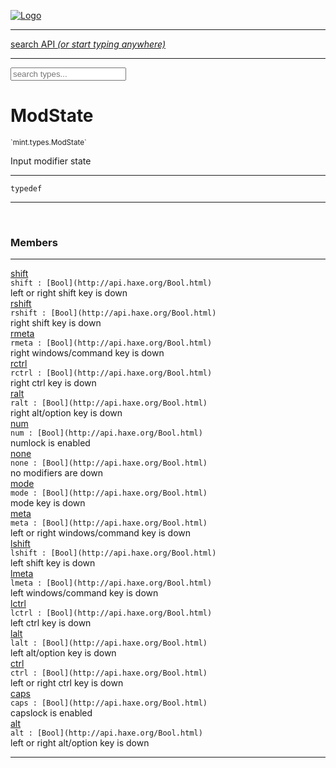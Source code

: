 
[![Logo](../../../images/logo.png)](../../../api/index.html)

<hr/>
<a href="#" id="search_bar" onclick="return;"><div> search API <em>(or start typing anywhere)</em> </div></a>
<hr/>

<script src="../../../js/omnibar.js"> </script>
<link rel="stylesheet" type="text/css" href="../../../css/omnibar.css" media="all">

<div id="omnibar"> <a href="#" onclick="return" id="omnibar_close"></a> <input id="omnibar_text" type="text" placeholder="search types..."></input></div>
<script  id="typelist" data-relpath="../../../" data-types="mint.Button,mint.ButtonOptions,mint.Canvas,mint.CanvasOptions,mint.Checkbox,mint.CheckboxOptions,mint.ChildBounds,mint.Control,mint.ControlOptions,mint.Dropdown,mint.DropdownOptions,mint.Image,mint.ImageOptions,mint.KeySignal,mint.Label,mint.LabelOptions,mint.List,mint.ListOptions,mint.MouseSignal,mint.Panel,mint.PanelOptions,mint.Progress,mint.ProgressOptions,mint.Scroll,mint.ScrollOptions,mint.Slider,mint.SliderOptions,mint.TextEdit,mint.TextEditOptions,mint.TextSignal,mint.Window,mint.WindowOptions,mint.core.DebugError,mint.core.Macros,mint.core.Signal,mint.core.unifill.CodePoint,mint.core.unifill.CodePointIter,mint.core.unifill.Exception,mint.core.unifill.InternalEncoding,mint.core.unifill.InternalEncodingBackwardIter,mint.core.unifill.InternalEncodingIter,mint.core.unifill.Unicode,mint.core.unifill.Unifill,mint.core.unifill.Utf16,mint.core.unifill.Utf32,mint.core.unifill.Utf8,mint.core.unifill._CodePoint.CodePoint_Impl_,mint.core.unifill._InternalEncoding.UtfX,mint.core.unifill._Utf16.StringU16,mint.core.unifill._Utf16.StringU16Buffer,mint.core.unifill._Utf16.StringU16Buffer_Impl_,mint.core.unifill._Utf16.StringU16_Impl_,mint.core.unifill._Utf16.Utf16Impl,mint.core.unifill._Utf16.Utf16_Impl_,mint.core.unifill._Utf32.Utf32_Impl_,mint.core.unifill._Utf8.StringU8,mint.core.unifill._Utf8.StringU8_Impl_,mint.core.unifill._Utf8.Utf8Impl,mint.core.unifill._Utf8.Utf8_Impl_,mint.focus.Focus,mint.layout.margins.AnchorType,mint.layout.margins.Layouts,mint.layout.margins.MarginTarget,mint.layout.margins.MarginType,mint.layout.margins.Margins,mint.layout.margins.SizeTarget,mint.layout.margins._Margins.Anchor,mint.layout.margins._Margins.AnchorType_Impl_,mint.layout.margins._Margins.Margin,mint.layout.margins._Margins.MarginTarget_Impl_,mint.layout.margins._Margins.MarginType_Impl_,mint.layout.margins._Margins.SizeTarget_Impl_,mint.layout.margins._Margins.Sizer,mint.render.Render,mint.render.Renderer,mint.render.Rendering,mint.render.luxe.Button,mint.render.luxe.Canvas,mint.render.luxe.Checkbox,mint.render.luxe.Convert,mint.render.luxe.Dropdown,mint.render.luxe.Image,mint.render.luxe.Label,mint.render.luxe.List,mint.render.luxe.LuxeMintRender,mint.render.luxe.Panel,mint.render.luxe.Progress,mint.render.luxe.Scroll,mint.render.luxe.Slider,mint.render.luxe.TextEdit,mint.render.luxe.Window,mint.render.luxe._Button.LuxeMintButtonOptions,mint.render.luxe._Canvas.LuxeMintCanvasOptions,mint.render.luxe._Checkbox.LuxeMintCheckboxOptions,mint.render.luxe._Dropdown.LuxeMintDropdownOptions,mint.render.luxe._Image.LuxeMintImageOptions,mint.render.luxe._Label.LuxeMintLabelOptions,mint.render.luxe._List.LuxeMintListOptions,mint.render.luxe._Panel.LuxeMintPanelOptions,mint.render.luxe._Progress.LuxeMintProgressOptions,mint.render.luxe._Scroll.LuxeMintScrollOptions,mint.render.luxe._Slider.LuxeMintSliderOptions,mint.render.luxe._TextEdit.LuxeMintTextEditOptions,mint.render.luxe._Window.LuxeMintWindowOptions,mint.types.Helper,mint.types.InteractState,mint.types.KeyCode,mint.types.KeyEvent,mint.types.ModState,mint.types.MouseButton,mint.types.MouseEvent,mint.types.TextAlign,mint.types.TextEvent,mint.types.TextEventType,mint.types._Types.InteractState_Impl_,mint.types._Types.KeyCode_Impl_,mint.types._Types.MouseButton_Impl_,mint.types._Types.TextAlign_Impl_"></script>


<h1>ModState</h1>
<small>`mint.types.ModState`</small>

Input modifier state

<hr/>

`typedef`
<hr/>


&nbsp;
&nbsp;




<h3>Members</h3> <hr/><span class="member apipage">
                <a name="shift"><a class="lift" href="#shift">shift</a></a><div class="clear"></div>
                <code class="signature apipage">shift : [Bool](http://api.haxe.org/Bool.html)</code><br/></span>
            <span class="small_desc_flat">left or right shift key is down</span><br/><span class="member apipage">
                <a name="rshift"><a class="lift" href="#rshift">rshift</a></a><div class="clear"></div>
                <code class="signature apipage">rshift : [Bool](http://api.haxe.org/Bool.html)</code><br/></span>
            <span class="small_desc_flat">right shift key is down</span><br/><span class="member apipage">
                <a name="rmeta"><a class="lift" href="#rmeta">rmeta</a></a><div class="clear"></div>
                <code class="signature apipage">rmeta : [Bool](http://api.haxe.org/Bool.html)</code><br/></span>
            <span class="small_desc_flat">right windows/command key is down</span><br/><span class="member apipage">
                <a name="rctrl"><a class="lift" href="#rctrl">rctrl</a></a><div class="clear"></div>
                <code class="signature apipage">rctrl : [Bool](http://api.haxe.org/Bool.html)</code><br/></span>
            <span class="small_desc_flat">right ctrl key is down</span><br/><span class="member apipage">
                <a name="ralt"><a class="lift" href="#ralt">ralt</a></a><div class="clear"></div>
                <code class="signature apipage">ralt : [Bool](http://api.haxe.org/Bool.html)</code><br/></span>
            <span class="small_desc_flat">right alt/option key is down</span><br/><span class="member apipage">
                <a name="num"><a class="lift" href="#num">num</a></a><div class="clear"></div>
                <code class="signature apipage">num : [Bool](http://api.haxe.org/Bool.html)</code><br/></span>
            <span class="small_desc_flat">numlock is enabled</span><br/><span class="member apipage">
                <a name="none"><a class="lift" href="#none">none</a></a><div class="clear"></div>
                <code class="signature apipage">none : [Bool](http://api.haxe.org/Bool.html)</code><br/></span>
            <span class="small_desc_flat">no modifiers are down</span><br/><span class="member apipage">
                <a name="mode"><a class="lift" href="#mode">mode</a></a><div class="clear"></div>
                <code class="signature apipage">mode : [Bool](http://api.haxe.org/Bool.html)</code><br/></span>
            <span class="small_desc_flat">mode key is down</span><br/><span class="member apipage">
                <a name="meta"><a class="lift" href="#meta">meta</a></a><div class="clear"></div>
                <code class="signature apipage">meta : [Bool](http://api.haxe.org/Bool.html)</code><br/></span>
            <span class="small_desc_flat">left or right windows/command key is down</span><br/><span class="member apipage">
                <a name="lshift"><a class="lift" href="#lshift">lshift</a></a><div class="clear"></div>
                <code class="signature apipage">lshift : [Bool](http://api.haxe.org/Bool.html)</code><br/></span>
            <span class="small_desc_flat">left shift key is down</span><br/><span class="member apipage">
                <a name="lmeta"><a class="lift" href="#lmeta">lmeta</a></a><div class="clear"></div>
                <code class="signature apipage">lmeta : [Bool](http://api.haxe.org/Bool.html)</code><br/></span>
            <span class="small_desc_flat">left windows/command key is down</span><br/><span class="member apipage">
                <a name="lctrl"><a class="lift" href="#lctrl">lctrl</a></a><div class="clear"></div>
                <code class="signature apipage">lctrl : [Bool](http://api.haxe.org/Bool.html)</code><br/></span>
            <span class="small_desc_flat">left ctrl key is down</span><br/><span class="member apipage">
                <a name="lalt"><a class="lift" href="#lalt">lalt</a></a><div class="clear"></div>
                <code class="signature apipage">lalt : [Bool](http://api.haxe.org/Bool.html)</code><br/></span>
            <span class="small_desc_flat">left alt/option key is down</span><br/><span class="member apipage">
                <a name="ctrl"><a class="lift" href="#ctrl">ctrl</a></a><div class="clear"></div>
                <code class="signature apipage">ctrl : [Bool](http://api.haxe.org/Bool.html)</code><br/></span>
            <span class="small_desc_flat">left or right ctrl key is down</span><br/><span class="member apipage">
                <a name="caps"><a class="lift" href="#caps">caps</a></a><div class="clear"></div>
                <code class="signature apipage">caps : [Bool](http://api.haxe.org/Bool.html)</code><br/></span>
            <span class="small_desc_flat">capslock is enabled</span><br/><span class="member apipage">
                <a name="alt"><a class="lift" href="#alt">alt</a></a><div class="clear"></div>
                <code class="signature apipage">alt : [Bool](http://api.haxe.org/Bool.html)</code><br/></span>
            <span class="small_desc_flat">left or right alt/option key is down</span><br/>



<hr/>

&nbsp;
&nbsp;
&nbsp;
&nbsp;